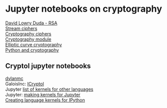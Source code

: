 # Jupyter notebooks on cryptography

[David Lowry Duda - RSA](https://gist.github.com/davidlowryduda/c0e8d526a8e144997fac)    
[Stream ciphers](https://github.com/Mindstormer619/CryptoNotes/blob/master/Stream%20Ciphers.ipynb)    
[Cryptography ciphers](https://github.com/DatBiscuit/Cryptography-Ciphers/blob/master/Cryptography%20Ciphers.ipynb)    
[Cryptography module](https://academicworks.cuny.edu/jj_oers/6/)    
[Elliptic curve cryptography](https://fangpenlin.com/posts/2019/10/07/elliptic-curve-cryptography-explained/)    
[Python and cryptography](http://illustratedtheoryofnumbers.com/prog.html)    

## Cryptol jupyter notebooks
[dylanmc](https://github.com/dylanmc/cryptol/tree/master/notebook)    
GaloisInc: [ICryptol](https://github.com/GaloisInc/ICryptol)    
Jupyter [list of kernels for other languages](https://github.com/jupyter/jupyter/wiki/Jupyter-kernels)    
Jupyter: [making kernels for Jupyter](https://jupyter-client.readthedocs.io/en/latest/kernels.html)    
[Creating language kernels for IPython](http://andrew.gibiansky.com/blog/ipython/ipython-kernels/)